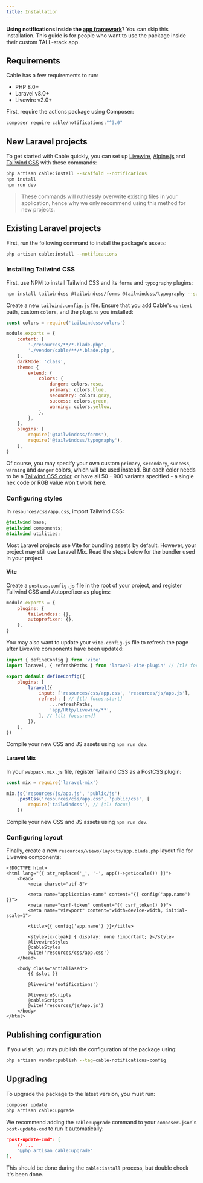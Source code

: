```yaml
---
title: Installation
---
```


**Using notifications inside the [app framework](../app)**? You can skip this installation. This guide is for people who want to use the package inside their custom TALL-stack app.

## Requirements

Cable has a few requirements to run:

- PHP 8.0+
- Laravel v8.0+
- Livewire v2.0+

First, require the actions package using Composer:

```bash
composer require cable/notifications:"^3.0"
```

## New Laravel projects

To get started with Cable quickly, you can set up [Livewire](https://laravel-livewire.com), [Alpine.js](https://alpinejs.dev) and [Tailwind CSS](https://tailwindcss.com) with these commands:

```bash
php artisan cable:install --scaffold --notifications
npm install
npm run dev
```

> These commands will ruthlessly overwrite existing files in your application, hence why we only recommend using this method for new projects.

## Existing Laravel projects

First, run the following command to install the package's assets:

```bash
php artisan cable:install --notifications
```

### Installing Tailwind CSS

First, use NPM to install Tailwind CSS and its `forms` and `typography` plugins:

```bash
npm install tailwindcss @tailwindcss/forms @tailwindcss/typography --save-dev
```

Create a new `tailwind.config.js` file. Ensure that you add Cable's `content` path, custom `colors`, and the `plugins` you installed:

```js
const colors = require('tailwindcss/colors')

module.exports = {
    content: [
        './resources/**/*.blade.php',
        './vendor/cable/**/*.blade.php',
    ],
    darkMode: 'class',
    theme: {
        extend: {
            colors: {
                danger: colors.rose,
                primary: colors.blue,
                secondary: colors.gray,
                success: colors.green,
                warning: colors.yellow,
            },
        },
    },
    plugins: [
        require('@tailwindcss/forms'),
        require('@tailwindcss/typography'),
    ],
}
```

Of course, you may specify your own custom `primary`, `secondary`, `success`, `warning` and `danger` colors, which will be used instead. But each color needs to be a [Tailwind CSS color](https://tailwindcss.com/docs/customizing-colors#color-palette-reference), or have all 50 - 900 variants specified - a single hex code or RGB value won't work here.

### Configuring styles

In `resources/css/app.css`, import Tailwind CSS:

```css
@tailwind base;
@tailwind components;
@tailwind utilities;
```

Most Laravel projects use Vite for bundling assets by default. However, your project may still use Laravel Mix. Read the steps below for the bundler used in your project.

#### Vite

Create a `postcss.config.js` file in the root of your project, and register Tailwind CSS and Autoprefixer as plugins:

```js
module.exports = {
    plugins: {
        tailwindcss: {},
        autoprefixer: {},
    },
}
```

You may also want to update your `vite.config.js` file to refresh the page after Livewire components have been updated:

```js
import { defineConfig } from 'vite'
import laravel, { refreshPaths } from 'laravel-vite-plugin' // [tl! focus]

export default defineConfig({
    plugins: [
        laravel({
            input: ['resources/css/app.css', 'resources/js/app.js'],
            refresh: [ // [tl! focus:start]
                ...refreshPaths,
                'app/Http/Livewire/**',
            ], // [tl! focus:end]
        }),
    ],
})
```

Compile your new CSS and JS assets using `npm run dev`.

#### Laravel Mix

In your `webpack.mix.js` file, register Tailwind CSS as a PostCSS plugin:

```js
const mix = require('laravel-mix')

mix.js('resources/js/app.js', 'public/js')
    .postCss('resources/css/app.css', 'public/css', [
        require('tailwindcss'), // [tl! focus]
    ])
```

Compile your new CSS and JS assets using `npm run dev`.

### Configuring layout

Finally, create a new `resources/views/layouts/app.blade.php` layout file for Livewire components:

```blade
<!DOCTYPE html>
<html lang="{{ str_replace('_', '-', app()->getLocale()) }}">
    <head>
        <meta charset="utf-8">

        <meta name="application-name" content="{{ config('app.name') }}">
        <meta name="csrf-token" content="{{ csrf_token() }}">
        <meta name="viewport" content="width=device-width, initial-scale=1">

        <title>{{ config('app.name') }}</title>

        <style>[x-cloak] { display: none !important; }</style>
        @livewireStyles
        @cableStyles
        @vite('resources/css/app.css')
    </head>

    <body class="antialiased">
        {{ $slot }}

        @livewire('notifications')

        @livewireScripts
        @cableScripts
        @vite('resources/js/app.js')
    </body>
</html>
```

## Publishing configuration

If you wish, you may publish the configuration of the package using:

```bash
php artisan vendor:publish --tag=cable-notifications-config
```

## Upgrading

To upgrade the package to the latest version, you must run:

```bash
composer update
php artisan cable:upgrade
```

We recommend adding the `cable:upgrade` command to your `composer.json`'s `post-update-cmd` to run it automatically:

```json
"post-update-cmd": [
    // ...
    "@php artisan cable:upgrade"
],
```

This should be done during the `cable:install` process, but double check it's been done.
